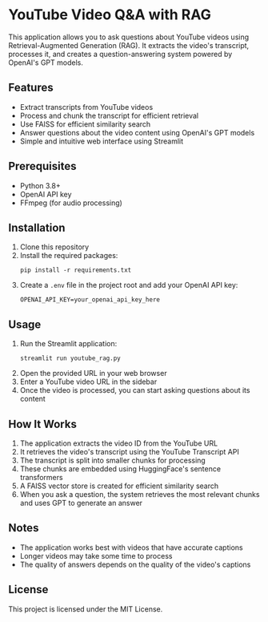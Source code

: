 # YouTube Video Q&A with RAG

This application allows you to ask questions about YouTube videos using Retrieval-Augmented Generation (RAG). It extracts the video's transcript, processes it, and creates a question-answering system powered by OpenAI's GPT models.

## Features

- Extract transcripts from YouTube videos
- Process and chunk the transcript for efficient retrieval
- Use FAISS for efficient similarity search
- Answer questions about the video content using OpenAI's GPT models
- Simple and intuitive web interface using Streamlit

## Prerequisites

- Python 3.8+
- OpenAI API key
- FFmpeg (for audio processing)

## Installation

1. Clone this repository
2. Install the required packages:
   ```
   pip install -r requirements.txt
   ```
3. Create a `.env` file in the project root and add your OpenAI API key:
   ```
   OPENAI_API_KEY=your_openai_api_key_here
   ```

## Usage

1. Run the Streamlit application:
   ```
   streamlit run youtube_rag.py
   ```
2. Open the provided URL in your web browser
3. Enter a YouTube video URL in the sidebar
4. Once the video is processed, you can start asking questions about its content

## How It Works

1. The application extracts the video ID from the YouTube URL
2. It retrieves the video's transcript using the YouTube Transcript API
3. The transcript is split into smaller chunks for processing
4. These chunks are embedded using HuggingFace's sentence transformers
5. A FAISS vector store is created for efficient similarity search
6. When you ask a question, the system retrieves the most relevant chunks and uses GPT to generate an answer

## Notes

- The application works best with videos that have accurate captions
- Longer videos may take some time to process
- The quality of answers depends on the quality of the video's captions

## License

This project is licensed under the MIT License.
